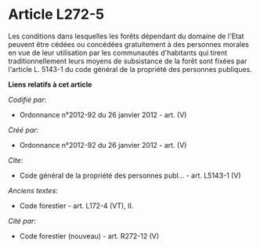 # Article L272-5

Les conditions dans lesquelles les forêts dépendant du domaine de l'Etat peuvent être cédées ou concédées gratuitement à des
personnes morales en vue de leur utilisation par les communautés d'habitants qui tirent traditionnellement leurs moyens de
subsistance de la forêt sont fixées par l'article L. 5143-1 du code général de la propriété des personnes publiques.

**Liens relatifs à cet article**

_Codifié par_:

  - Ordonnance n°2012-92 du 26 janvier 2012 - art. (V)

_Créé par_:

  - Ordonnance n°2012-92 du 26 janvier 2012 - art. (V)

_Cite_:

  - Code général de la propriété des personnes publ... - art. L5143-1 (V)

_Anciens textes_:

  - Code forestier - art. L172-4 (VT), II.

_Cité par_:

  - Code forestier (nouveau) - art. R272-12 (V)
